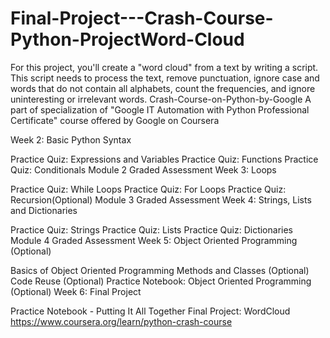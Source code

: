 # Final-Project---Crash-Course-Python-ProjectWord-Cloud
For this project, you'll create a "word cloud" from a text by writing a script. This script needs to process the text, remove punctuation, ignore case and words that do not contain all alphabets, count the frequencies, and ignore uninteresting or irrelevant words.
Crash-Course-on-Python-by-Google
A part of specialization of "Google IT Automation with Python Professional Certificate" course offered by Google on Coursera

Week 2: Basic Python Syntax

 Practice Quiz: Expressions and Variables
 Practice Quiz: Functions
 Practice Quiz: Conditionals
 Module 2 Graded Assessment
Week 3: Loops

 Practice Quiz: While Loops
 Practice Quiz: For Loops
 Practice Quiz: Recursion(Optional)
 Module 3 Graded Assessment
Week 4: Strings, Lists and Dictionaries

 Practice Quiz: Strings
 Practice Quiz: Lists
 Practice Quiz: Dictionaries
 Module 4 Graded Assessment
Week 5: Object Oriented Programming (Optional)

 Basics of Object Oriented Programming
 Methods and Classes (Optional)
 Code Reuse (Optional)
 Practice Notebook: Object Oriented Programming (Optional)
Week 6: Final Project

 Practice Notebook - Putting It All Together
 Final Project: WordCloud
https://www.coursera.org/learn/python-crash-course
